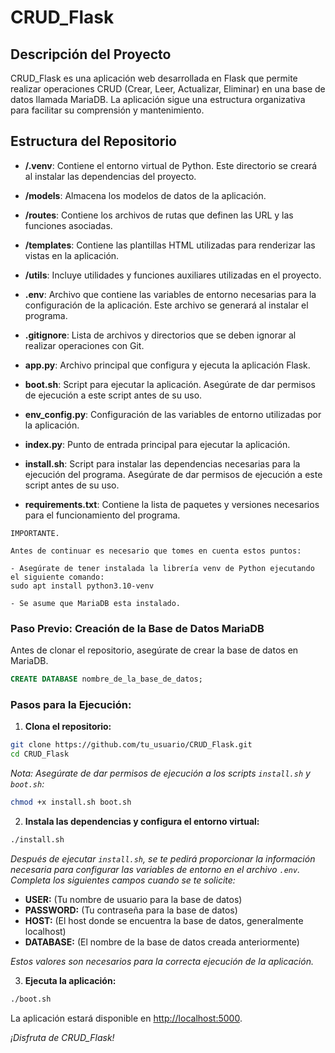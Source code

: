 # CRUD_Flask

## Descripción del Proyecto

CRUD_Flask es una aplicación web desarrollada en Flask que permite realizar operaciones CRUD (Crear, Leer, Actualizar, Eliminar) en una base de datos llamada MariaDB. La aplicación sigue una estructura organizativa para facilitar su comprensión y mantenimiento.

## Estructura del Repositorio

- **/.venv**: Contiene el entorno virtual de Python. Este directorio se creará al instalar las dependencias del proyecto.

- **/models**: Almacena los modelos de datos de la aplicación.

- **/routes**: Contiene los archivos de rutas que definen las URL y las funciones asociadas.

- **/templates**: Contiene las plantillas HTML utilizadas para renderizar las vistas en la aplicación.

- **/utils**: Incluye utilidades y funciones auxiliares utilizadas en el proyecto.

- **.env**: Archivo que contiene las variables de entorno necesarias para la configuración de la aplicación. Este archivo se generará al instalar el programa.

- **.gitignore**: Lista de archivos y directorios que se deben ignorar al realizar operaciones con Git.

- **app.py**: Archivo principal que configura y ejecuta la aplicación Flask.

- **boot.sh**: Script para ejecutar la aplicación. Asegúrate de dar permisos de ejecución a este script antes de su uso.

- **env_config.py**: Configuración de las variables de entorno utilizadas por la aplicación.

- **index.py**: Punto de entrada principal para ejecutar la aplicación.

- **install.sh**: Script para instalar las dependencias necesarias para la ejecución del programa. Asegúrate de dar permisos de ejecución a este script antes de su uso.

- **requirements.txt**: Contiene la lista de paquetes y versiones necesarios para el funcionamiento del programa.

```plaintext
IMPORTANTE.

Antes de continuar es necesario que tomes en cuenta estos puntos:

- Asegúrate de tener instalada la librería venv de Python ejecutando el siguiente comando:
sudo apt install python3.10-venv

- Se asume que MariaDB esta instalado.
```

### Paso Previo: Creación de la Base de Datos MariaDB

Antes de clonar el repositorio, asegúrate de crear la base de datos en MariaDB.

```sql
CREATE DATABASE nombre_de_la_base_de_datos;
```

### Pasos para la Ejecución:

1. **Clona el repositorio:**

```bash
git clone https://github.com/tu_usuario/CRUD_Flask.git
cd CRUD_Flask
```

*Nota: Asegúrate de dar permisos de ejecución a los scripts `install.sh` y `boot.sh`:*

```bash
chmod +x install.sh boot.sh
```

2. **Instala las dependencias y configura el entorno virtual:**

```bash
./install.sh
```

*Después de ejecutar `install.sh`, se te pedirá proporcionar la información necesaria para configurar las variables de entorno en el archivo `.env`. Completa los siguientes campos cuando se te solicite:*

- **USER:** (Tu nombre de usuario para la base de datos)
- **PASSWORD:** (Tu contraseña para la base de datos)
- **HOST:** (El host donde se encuentra la base de datos, generalmente localhost)
- **DATABASE:** (El nombre de la base de datos creada anteriormente)

*Estos valores son necesarios para la correcta ejecución de la aplicación.*

3. **Ejecuta la aplicación:**

```bash
./boot.sh
```

La aplicación estará disponible en [http://localhost:5000](http://localhost:5000).

*¡Disfruta de CRUD_Flask!*
